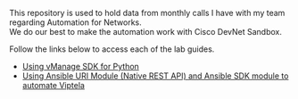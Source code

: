 This repository is used to hold data from monthly calls I have with my team regarding Automation for Networks.  
We do our best to make the automation work with Cisco DevNet Sandbox.

Follow the links below to access each of the lab guides.

- [Using vManage SDK for Python](https://github.com/tc45/sme_call/tree/master/7.6.21%20-%20Using%20vManage%20SDK%20for%20Python)
- [Using Ansible URI Module (Native REST API) and Ansible SDK module to automate Viptela](https://github.com/tc45/sme_call/tree/master/1.4.2022%20-%20Automating%20Viptela%20with%20Ansible)